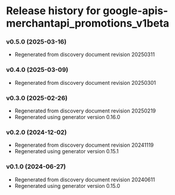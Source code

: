 # Release history for google-apis-merchantapi_promotions_v1beta

### v0.5.0 (2025-03-16)

* Regenerated from discovery document revision 20250311

### v0.4.0 (2025-03-09)

* Regenerated from discovery document revision 20250301

### v0.3.0 (2025-02-26)

* Regenerated from discovery document revision 20250219
* Regenerated using generator version 0.16.0

### v0.2.0 (2024-12-02)

* Regenerated from discovery document revision 20241119
* Regenerated using generator version 0.15.1

### v0.1.0 (2024-06-27)

* Regenerated from discovery document revision 20240611
* Regenerated using generator version 0.15.0

